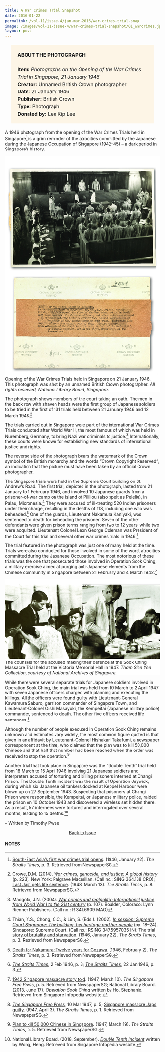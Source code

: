 ```yaml
---
title: A War Crimes Trial Snapshot
date: 2016-01-22
permalink: /vol-11/issue-4/jan-mar-2016/war-crimes-trial-snap
image: /images/vol-11-issue-4/war-crimes-trial-snapshot/01_warcrimes.jpg
layout: post
---
```

<span style="background-colour: #fdf5e6; padding: 20px; margin: 20px; background:#fdf5e6; display:block; font-size:1rem; line-height:1.5rem;"><b>ABOUT THE PHOTOGRAPGH</b>
<br><br>
<b>Item:</b> <i>Photographs on the Opening of the War Crimes Trial in Singapore, 21 January 1946</i>
<br>
<b>Creator:</b> Unnamed British Crown photographer
<br>
<b>Date:</b> 21 January 1946
<br>
<b>Publisher:</b> British Crown
<br>
<b>Type:</b> Photograph
<br>
	<b>Donated by:</b> Lee Kip Lee</span>

A 1946 photograph from the opening of the War Crimes Trials held in Singapore[^1] is a grim reminder of the atrocities committed by the Japanese during the Japanese Occupation of Singapore (1942–45) – a dark period in Singapore’s history.

<div style="background-color: white;"><br><img style="width:500px" src="/images/vol-11-issue-4/war-crimes-trial-snapshot/01_warcrimes.jpg">Opening of the War Crimes Trials held in Singapore on 21 January 1946. This photograph was shot by an unnamed British Crown photographer. <i>All rights reserved, National Library Board, Singapore.</i></div>

The photograph shows members of the court taking an oath. The men in the back row with shaven heads were the first group of Japanese soldiers to be tried in the first of 131 trials held between 21 January 1946 and 12 March 1948.[^2]

The trials carried out in Singapore were part of the international War Crimes Trials conducted after World War II, the most famous of which was held in Nuremberg, Germany, to bring Nazi war criminals to justice.[^3] Internationally, these courts were known for establishing new standards of international justice and rights.

The reverse side of the photograph bears the watermark of the Crown symbol of the British monarchy and the words “Crown Copyright Reserved”, an indication that the picture must have been taken by an official Crown photographer.

The Singapore trials were held in the Supreme Court building on St. Andrew’s Road. The first trial, depicted in the photograph, lasted from 21 January to 1 February 1946, and involved 10 Japanese guards from a prisoner-of-war camp on the island of Pililiou (also spelt as Peleliu), in Palau, Micronesia.[^4] They were accused of ill-treating 520 Indian prisoners under their charge, resulting in the deaths of 118, including one who was beheaded.[^5] One of the guards, Lieutenant Nakamura Kaniyaki, was sentenced to death for beheading the prisoner. Seven of the other defendants were given prison terms ranging from two to 12 years, while two were acquitted. Lieutenant Colonel Leon George Coleman was President of the Court for this trial and several other war crimes trials in 1946.[^6]

The trial featured in the photograph was just one of many held at the time. Trials were also conducted for those involved in some of the worst atrocities committed during the Japanese Occupation. The most notorious of these trials was the one that prosecuted those involved in Operation Sook Ching, a military exercise aimed at purging anti-Japanese elements from the Chinese community in Singapore between 21 February and 4 March 1942.[^7]

<div style="background-color: white;"><br><img src="/images/vol-11-issue-4/war-crimes-trial-snapshot/02_warcrimes.jpg">The counsels for the accused making their defence at the Sook Ching Massacre Trial held at the Victoria Memorial Hall in 1947. <i>Tham Sien Yen Collection, courtesy of National Archives of Singapore.</i></div>

While there were several separate trials for Japanese soldiers involved in Operation Sook Ching, the main trial was held from 10 March to 2 April 1947 with seven Japanese officers charged with planning and executing the killings. All the officers were found guilty with Lieutenant-General Kawamura Saburo, garrison commander of Singapore Town, and Lieutenant-Colonel Oishi Masayuki, the Kempeitai (Japanese military police) commander, sentenced to death. The other five officers received life sentences.[^8]

Although the number of people executed in Operation Sook Ching remains unknown and estimates vary widely, the most common figure quoted is that given in an affidavit by Lieutenant-Colonel Hishakari Takafumi, a newspaper correspondent at the time, who claimed that the plan was to kill 50,000 Chinese and that half that number had been reached when the order was received to stop the operation.[^9]

Another trial that took place in Singapore was the “Double Tenth” trial held from 18 March to 15 April 1946 involving 21 Japanese soldiers and interpreters accused of torturing and killing prisoners interned at Changi Prison. The Double Tenth incident was the result of Operation Jaywick, during which six Japanese oil tankers docked at Keppel Harbour were blown up on 27 September 1943. Suspecting that prisoners at Changi Prison were responsible, the Kempeitai, or Japanese military police, raided the prison on 10 October 1943 and discovered a wireless set hidden there. As a result, 57 internees were tortured and interrogated over several months, leading to 15 deaths.[^10]

– Written by Timothy Pwee

<a href="/vol-11/issue-4/jan-mar-2016/"><center>Back to Issue</center></a>
	
#### **NOTES**

[^1]:[South-East Asia’s first war crimes trial opens](http://eresources.nlb.gov.sg/newspapers/Digitised/Article/straitstimes19460122-1.2.27). (1946, January 22). *The Straits Times*, p. 3. Retrieved from NewspaperSG.

[^2]:Crowe, D.M. (2014). *[War crimes, genocide, and justice: A global history](http://eservice.nlb.gov.sg/item_holding_s.aspx?bid=200190219)* (p. 223). New York: Palgrave Macmillan. (Call no.: SING 364.138 CRO); [Last Jap’ gets life sentence](http://eresources.nlb.gov.sg/newspapers/Digitised/Article/straitstimes19480313-1.2.64). (1948, March 13). *The Straits Times*, p. 8. Retrieved from NewspaperSG.

[^3]:Maogoto, J.N. (2004). *[War crimes and realpolitik: International justice from World War I to the 21st century](http://eservice.nlb.gov.sg/item_holding_s.aspx?bid=12304611)* (p. 107). Boulder, Colorado: Lynn Rienner Publishers. (Call no.: R 341.6909 MAO)

[^4]:Thian, Y.S., Chong, C.C., & Lim, S. (Eds.). (2002). *[In session: Supreme Court Singapore: The building, her heritage and her people](http://eservice.nlb.gov.sg/item_holding_s.aspx?bid=11826187)* (pp. 18–24). Singapore: Supreme Court. (Call no.: RSING 347.5957035 IN); [The trial story of brutality and starvation](http://eresources.nlb.gov.sg/newspapers/Digitised/Article/straitstimes19460122-1.2.28). (1946, January 22). *The Straits Times*, p. 3. Retrieved from NewspaperSG.

[^5]:[Death for Nakamura: Twelve years for Gozawa](http://eresources.nlb.gov.sg/newspapers/Digitised/Article/straitstimes19460202-1.2.23). (1946, February 2). *The Straits Times*, p. 3. Retrieved from NewspaperSG.

[^6]:*[The Straits Times](http://eresources.nlb.gov.sg/newspapers/Digitised/Article/straitstimes19460202-1.2.23),* 2 Feb 1946, p. 3; *[The Straits Times](http://eresources.nlb.gov.sg/newspapers/Digitised/Article/straitstimes19460122-1.2.28)*, 22 Jan 1946, p. 3.
 
[^7]:[1942 Singapore massacre story told](http://eresources.nlb.gov.sg/newspapers/Digitised/Article/freepress19470310-1.2.29.1). (1947, March 10). *The Singapore Free Press*, p. 5. Retrieved from NewspaperSG; National Library Board. (2013, June 17). *[Operation Sook Ching](http://eresources.nlb.gov.sg/infopedia/articles/SIP_40_2005-01-24.html)* written by Ho, Stephanie. Retrieved from Singapore Infopedia website.

[^8]:*[The Singapore Free Press](http://eresources.nlb.gov.sg/newspapers/Digitised/Article/freepress19470310-1.2.29.1),* 10 Mar 1947, p. 5; [Singapore massacre Japs guilty](http://eresources.nlb.gov.sg/newspapers/Digitised/Article/straitstimes19470403-1.2.5). (1947, April 3). *The Straits Times*, p. 1. Retrieved from NewspaperSG.

[^9]:[Plan to kill 50,000 Chinese in Singapore](http://eresources.nlb.gov.sg/newspapers/Digitised/Article/straitstimes19470319-1.2.44). (1947, March 19). *The Straits Times*, p. 5. Retrieved from NewspaperSG.

[^10]:National Library Board. (2018, September). *[Double Tenth incident](http://eresources.nlb.gov.sg/infopedia/articles/SIP_111_2005-01-06.html)* written by Wong, Heng. Retrieved from Singapore Infopedia wesbite.